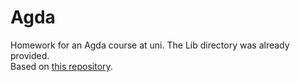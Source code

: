 # Agda

Homework for an Agda course at uni. The Lib directory was already provided. <br>
Based on [this repository](https://github.com/googleson78/agda-2020-21).
